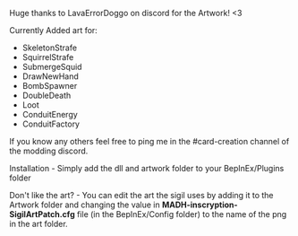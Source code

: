 Huge thanks to LavaErrorDoggo on discord for the Artwork! <3

Currently Added art for:
 - SkeletonStrafe
 - SquirrelStrafe
 - SubmergeSquid
 - DrawNewHand
 - BombSpawner
 - DoubleDeath
 - Loot
 - ConduitEnergy
 - ConduitFactory
 
 If you know any others feel free to ping me in the #card-creation channel of the modding discord.
 
 Installation -
 Simply add the dll and artwork folder to your BepInEx/Plugins folder
 
 Don't like the art? -
 You can edit the art the sigil uses by adding it to the Artwork folder and changing the value in **MADH-inscryption-SigilArtPatch.cfg** file (in the BepInEx/Config folder) to the name of the png in the art folder.
